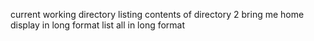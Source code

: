 current working directory
listing contents of directory
2 bring me home
display in long format
list all in long format